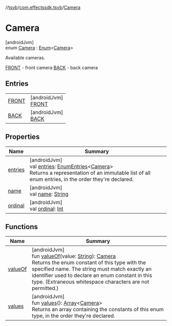 //[tsvb](../../../index.md)/[com.effectssdk.tsvb](../index.md)/[Camera](index.md)

# Camera

[androidJvm]\
enum [Camera](index.md) : [Enum](https://kotlinlang.org/api/latest/jvm/stdlib/kotlin/-enum/index.html)&lt;[Camera](index.md)&gt;

Available cameras.

[FRONT](-f-r-o-n-t/index.md) - front camera [BACK](-b-a-c-k/index.md) - back camera

## Entries

|                              |                                              |
|------------------------------|----------------------------------------------|
| [FRONT](-f-r-o-n-t/index.md) | [androidJvm]<br>[FRONT](-f-r-o-n-t/index.md) |
| [BACK](-b-a-c-k/index.md)    | [androidJvm]<br>[BACK](-b-a-c-k/index.md)    |

## Properties

| Name                                                                                                                               | Summary                                                                                                                                                                                                                                                                     |
|------------------------------------------------------------------------------------------------------------------------------------|-----------------------------------------------------------------------------------------------------------------------------------------------------------------------------------------------------------------------------------------------------------------------------|
| [entries](entries.md)                                                                                                              | [androidJvm]<br>val [entries](entries.md): [EnumEntries](https://kotlinlang.org/api/latest/jvm/stdlib/kotlin.enums/-enum-entries/index.html)&lt;[Camera](index.md)&gt;<br>Returns a representation of an immutable list of all enum entries, in the order they're declared. |
| [name](../../com.effectssdk.tsvb.pipeline/-segmentation-mode/-l-a-n-d-s-c-a-p-e/index.md#-372974862%2FProperties%2F-1825426144)    | [androidJvm]<br>val [name](../../com.effectssdk.tsvb.pipeline/-segmentation-mode/-l-a-n-d-s-c-a-p-e/index.md#-372974862%2FProperties%2F-1825426144): [String](https://kotlinlang.org/api/latest/jvm/stdlib/kotlin/-string/index.html)                                       |
| [ordinal](../../com.effectssdk.tsvb.pipeline/-segmentation-mode/-l-a-n-d-s-c-a-p-e/index.md#-739389684%2FProperties%2F-1825426144) | [androidJvm]<br>val [ordinal](../../com.effectssdk.tsvb.pipeline/-segmentation-mode/-l-a-n-d-s-c-a-p-e/index.md#-739389684%2FProperties%2F-1825426144): [Int](https://kotlinlang.org/api/latest/jvm/stdlib/kotlin/-int/index.html)                                          |

## Functions

| Name                   | Summary                                                                                                                                                                                                                                                                                                                                                                     |
|------------------------|-----------------------------------------------------------------------------------------------------------------------------------------------------------------------------------------------------------------------------------------------------------------------------------------------------------------------------------------------------------------------------|
| [valueOf](value-of.md) | [androidJvm]<br>fun [valueOf](value-of.md)(value: [String](https://kotlinlang.org/api/latest/jvm/stdlib/kotlin/-string/index.html)): [Camera](index.md)<br>Returns the enum constant of this type with the specified name. The string must match exactly an identifier used to declare an enum constant in this type. (Extraneous whitespace characters are not permitted.) |
| [values](values.md)    | [androidJvm]<br>fun [values](values.md)(): [Array](https://kotlinlang.org/api/latest/jvm/stdlib/kotlin/-array/index.html)&lt;[Camera](index.md)&gt;<br>Returns an array containing the constants of this enum type, in the order they're declared.                                                                                                                          |
